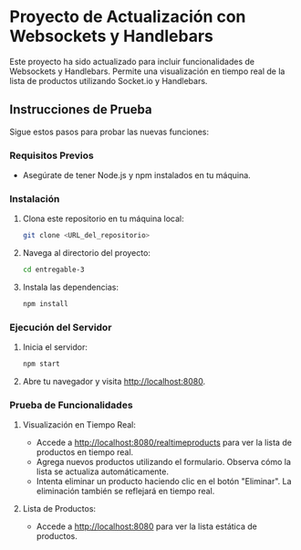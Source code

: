 # Proyecto de Actualización con Websockets y Handlebars

Este proyecto ha sido actualizado para incluir funcionalidades de Websockets y Handlebars. Permite una visualización en tiempo real de la lista de productos utilizando Socket.io y Handlebars.

## Instrucciones de Prueba

Sigue estos pasos para probar las nuevas funciones:

### Requisitos Previos

- Asegúrate de tener Node.js y npm instalados en tu máquina.

### Instalación

1. Clona este repositorio en tu máquina local:

    ```bash
    git clone <URL_del_repositorio>
    ```

2. Navega al directorio del proyecto:

    ```bash
    cd entregable-3
    ```

3. Instala las dependencias:

    ```bash
    npm install
    ```

### Ejecución del Servidor

1. Inicia el servidor:

    ```bash
    npm start
    ```

2. Abre tu navegador y visita [http://localhost:8080](http://localhost:8080).

### Prueba de Funcionalidades

1. Visualización en Tiempo Real:
    - Accede a [http://localhost:8080/realtimeproducts](http://localhost:8080/realtimeproducts) para ver la lista de productos en tiempo real.
    - Agrega nuevos productos utilizando el formulario. Observa cómo la lista se actualiza automáticamente.
    - Intenta eliminar un producto haciendo clic en el botón "Eliminar". La eliminación también se reflejará en tiempo real.

2. Lista de Productos:
    - Accede a [http://localhost:8080](http://localhost:8080) para ver la lista estática de productos.
